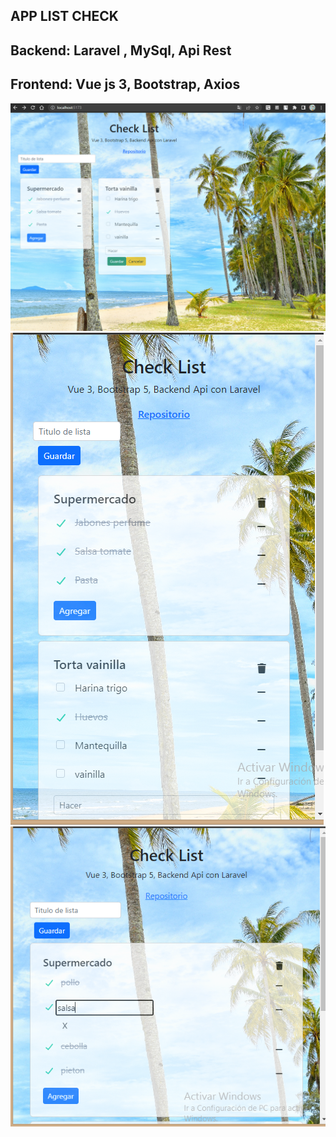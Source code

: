 ## APP LIST CHECK
## Backend: Laravel , MySql, Api Rest
## Frontend: Vue js 3, Bootstrap, Axios

![Screenshot](img_demo/demo1.png)
![Screenshot](img_demo/demo2.png)
![Screenshot](img_demo/demo5.png)